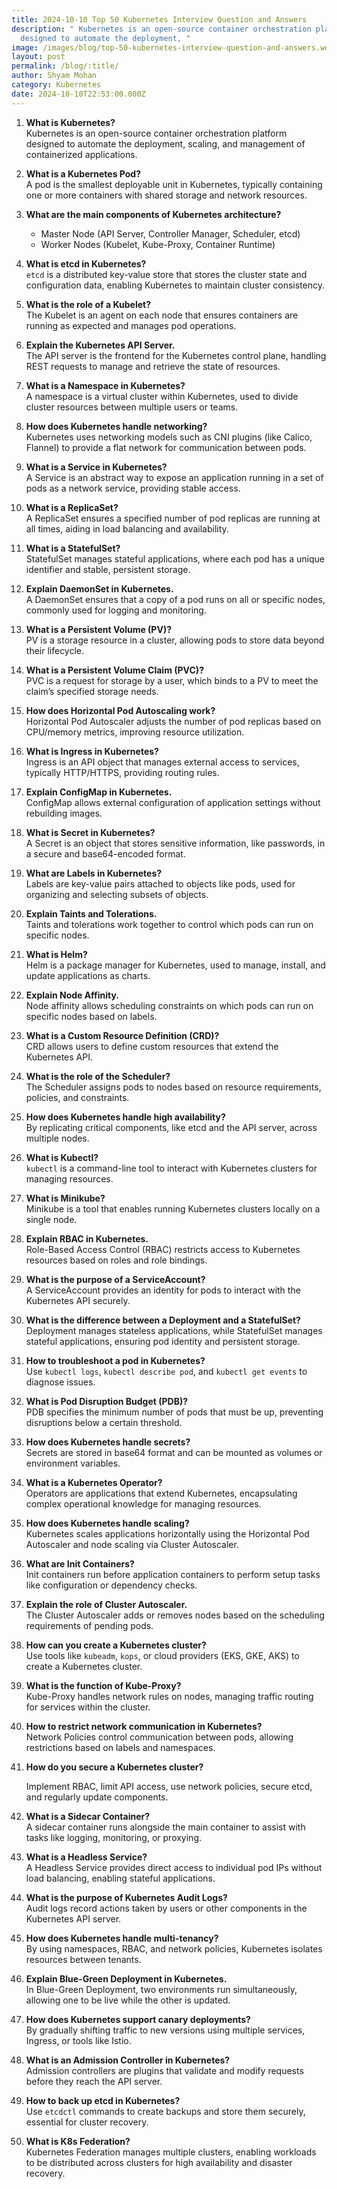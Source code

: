 ```yaml
---
title: 2024-10-10 Top 50 Kubernetes Interview Question and Answers
description: " Kubernetes is an open-source container orchestration platform
  designed to automate the deployment, "
image: /images/blog/top-50-kubernetes-interview-question-and-answers.webp
layout: post
permalink: /blog/:title/
author: Shyam Mohan
category: Kubernetes
date: 2024-10-10T22:53:00.000Z
---
```

1.  **What is Kubernetes?**  
    Kubernetes is an open-source container orchestration platform designed to automate the deployment, scaling, and management of containerized applications.
    
2.  **What is a Kubernetes Pod?**  
    A pod is the smallest deployable unit in Kubernetes, typically containing one or more containers with shared storage and network resources.
    
3.  **What are the main components of Kubernetes architecture?**
    
    -   Master Node (API Server, Controller Manager, Scheduler, etcd)
    -   Worker Nodes (Kubelet, Kube-Proxy, Container Runtime)
4.  **What is etcd in Kubernetes?**  
    `etcd` is a distributed key-value store that stores the cluster state and configuration data, enabling Kubernetes to maintain cluster consistency.
    
5.  **What is the role of a Kubelet?**  
    The Kubelet is an agent on each node that ensures containers are running as expected and manages pod operations.
    
6.  **Explain the Kubernetes API Server.**  
    The API server is the frontend for the Kubernetes control plane, handling REST requests to manage and retrieve the state of resources.
    
7.  **What is a Namespace in Kubernetes?**  
    A namespace is a virtual cluster within Kubernetes, used to divide cluster resources between multiple users or teams.
    
8.  **How does Kubernetes handle networking?**  
    Kubernetes uses networking models such as CNI plugins (like Calico, Flannel) to provide a flat network for communication between pods.
    
9.  **What is a Service in Kubernetes?**  
    A Service is an abstract way to expose an application running in a set of pods as a network service, providing stable access.
    
10.  **What is a ReplicaSet?**  
    A ReplicaSet ensures a specified number of pod replicas are running at all times, aiding in load balancing and availability.
    



11.  **What is a StatefulSet?**  
    StatefulSet manages stateful applications, where each pod has a unique identifier and stable, persistent storage.
    
12.  **Explain DaemonSet in Kubernetes.**  
    A DaemonSet ensures that a copy of a pod runs on all or specific nodes, commonly used for logging and monitoring.
    
13.  **What is a Persistent Volume (PV)?**  
    PV is a storage resource in a cluster, allowing pods to store data beyond their lifecycle.
    
14.  **What is a Persistent Volume Claim (PVC)?**  
    PVC is a request for storage by a user, which binds to a PV to meet the claim’s specified storage needs.
    
15.  **How does Horizontal Pod Autoscaling work?**  
    Horizontal Pod Autoscaler adjusts the number of pod replicas based on CPU/memory metrics, improving resource utilization.
    
16.  **What is Ingress in Kubernetes?**  
    Ingress is an API object that manages external access to services, typically HTTP/HTTPS, providing routing rules.
    
17.  **Explain ConfigMap in Kubernetes.**  
    ConfigMap allows external configuration of application settings without rebuilding images.
    
18.  **What is Secret in Kubernetes?**  
    A Secret is an object that stores sensitive information, like passwords, in a secure and base64-encoded format.
    
19.  **What are Labels in Kubernetes?**  
    Labels are key-value pairs attached to objects like pods, used for organizing and selecting subsets of objects.
    
20.  **Explain Taints and Tolerations.**  
    Taints and tolerations work together to control which pods can run on specific nodes.
    



21.  **What is Helm?**  
    Helm is a package manager for Kubernetes, used to manage, install, and update applications as charts.
    
22.  **Explain Node Affinity.**  
    Node affinity allows scheduling constraints on which pods can run on specific nodes based on labels.
    
23.  **What is a Custom Resource Definition (CRD)?**  
    CRD allows users to define custom resources that extend the Kubernetes API.
    
24.  **What is the role of the Scheduler?**  
    The Scheduler assigns pods to nodes based on resource requirements, policies, and constraints.
    
25.  **How does Kubernetes handle high availability?**  
    By replicating critical components, like etcd and the API server, across multiple nodes.
    
26.  **What is Kubectl?**  
    `kubectl` is a command-line tool to interact with Kubernetes clusters for managing resources.
    
27.  **What is Minikube?**  
    Minikube is a tool that enables running Kubernetes clusters locally on a single node.
    
28.  **Explain RBAC in Kubernetes.**  
    Role-Based Access Control (RBAC) restricts access to Kubernetes resources based on roles and role bindings.
    
29.  **What is the purpose of a ServiceAccount?**  
    A ServiceAccount provides an identity for pods to interact with the Kubernetes API securely.
    
30.  **What is the difference between a Deployment and a StatefulSet?**  
    Deployment manages stateless applications, while StatefulSet manages stateful applications, ensuring pod identity and persistent storage.
    



31.  **How to troubleshoot a pod in Kubernetes?**  
    Use `kubectl logs`, `kubectl describe pod`, and `kubectl get events` to diagnose issues.
    
32.  **What is Pod Disruption Budget (PDB)?**  
    PDB specifies the minimum number of pods that must be up, preventing disruptions below a certain threshold.
    
33.  **How does Kubernetes handle secrets?**  
    Secrets are stored in base64 format and can be mounted as volumes or environment variables.
    
34.  **What is a Kubernetes Operator?**  
    Operators are applications that extend Kubernetes, encapsulating complex operational knowledge for managing resources.
    
35.  **How does Kubernetes handle scaling?**  
    Kubernetes scales applications horizontally using the Horizontal Pod Autoscaler and node scaling via Cluster Autoscaler.
    
36.  **What are Init Containers?**  
    Init containers run before application containers to perform setup tasks like configuration or dependency checks.
    
37.  **Explain the role of Cluster Autoscaler.**  
    The Cluster Autoscaler adds or removes nodes based on the scheduling requirements of pending pods.
    
38.  **How can you create a Kubernetes cluster?**  
    Use tools like `kubeadm`, `kops`, or cloud providers (EKS, GKE, AKS) to create a Kubernetes cluster.
    
39.  **What is the function of Kube-Proxy?**  
    Kube-Proxy handles network rules on nodes, managing traffic routing for services within the cluster.
    
40.  **How to restrict network communication in Kubernetes?**  
    Network Policies control communication between pods, allowing restrictions based on labels and namespaces.
    



41.  **How do you secure a Kubernetes cluster?**
    
     Implement RBAC, limit API access, use network policies, secure etcd, and regularly update components.

42.  **What is a Sidecar Container?**  
    A sidecar container runs alongside the main container to assist with tasks like logging, monitoring, or proxying.
    
43.  **What is a Headless Service?**  
    A Headless Service provides direct access to individual pod IPs without load balancing, enabling stateful applications.
    
44.  **What is the purpose of Kubernetes Audit Logs?**  
    Audit logs record actions taken by users or other components in the Kubernetes API server.
    
45.  **How does Kubernetes handle multi-tenancy?**  
    By using namespaces, RBAC, and network policies, Kubernetes isolates resources between tenants.
    
46.  **Explain Blue-Green Deployment in Kubernetes.**  
    In Blue-Green Deployment, two environments run simultaneously, allowing one to be live while the other is updated.
    
47.  **How does Kubernetes support canary deployments?**  
    By gradually shifting traffic to new versions using multiple services, Ingress, or tools like Istio.
    
48.  **What is an Admission Controller in Kubernetes?**  
    Admission controllers are plugins that validate and modify requests before they reach the API server.
    
49.  **How to back up etcd in Kubernetes?**  
    Use `etcdctl` commands to create backups and store them securely, essential for cluster recovery.
    
50.  **What is K8s Federation?**  
    Kubernetes Federation manages multiple clusters, enabling workloads to be distributed across clusters for high availability and disaster recovery.
    

